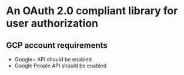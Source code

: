 # An OAuth 2.0 compliant library for user authorization
 
## GCP account requirements
- Google+ API should be enabled
- Google People API should be enabled
